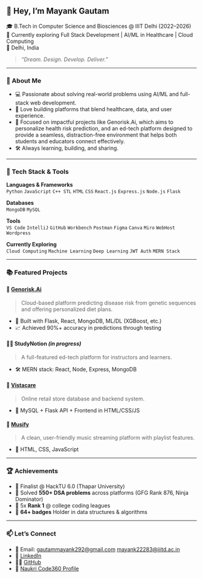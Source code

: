 ## 👋 Hey, I’m Mayank Gautam

🎓 B.Tech in Computer Science and Biosciences @ IIIT Delhi (2022–2026)  
🌱 Currently exploring Full Stack Development | AI/ML in Healthcare | Cloud Computing   
📍 Delhi, India

> *“Dream. Design. Develop. Deliver.”*  

---

### 🚀 About Me
- 💻 Passionate about solving real-world problems using AI/ML and full-stack web development.
- 🧠 Love building platforms that blend healthcare, data, and user experience.
- 🎯 Focused on impactful projects like Genorisk.Ai, which aims to personalize health risk prediction, and an ed-tech platform designed to provide a seamless, distraction-free environment that helps both students and educators connect effectively.
- 🛠️ Always learning, building, and sharing.

---

### 🧰 Tech Stack & Tools

**Languages & Frameworks**  
`Python` `JavaScript` `C++ STL` `HTML` `CSS` `React.js` `Express.js` `Node.js` `Flask`

**Databases**  
`MongoDB` `MySQL`  

**Tools**  
`VS Code` `IntelliJ` `GitHub` `Workbench` `Postman` `Figma` `Canva` `Miro` `WebHost` `Wordpress`

**Currently Exploring**  
`Cloud Computing` `Machine Learning` `Deep Learning` `JWT Auth` `MERN Stack`

---

### 📚 Featured Projects

#### 🔬 [Genorisk.Ai](https://github.com/Karan54820/GenoriskAI)
> Cloud-based platform predicting disease risk from genetic sequences and offering personalized diet plans.  
- 🧠 Built with Flask, React, MongoDB, ML/DL (XGBoost, etc.)
- 📈 Achieved 90%+ accuracy in predictions through testing

#### 🧑‍🏫 StudyNotion *(in progress)*
> A full-featured ed-tech platform for instructors and learners.  
- 🛠️ MERN stack: React, Node, Express, MongoDB

#### 🏪 [Vistacare](https://github.com/Mayankiiitd/Vistacare.com)
> Online retail store database and backend system.  
- 💾 MySQL + Flask API + Frontend in HTML/CSS/JS

#### 🎵 [Musify](https://github.com/Mayankiiitd/Musify.com)
> A clean, user-friendly music streaming platform with playlist features.  
- 🔧 HTML, CSS, JavaScript

---

### 🏆 Achievements
- 🥇 Finalist @ HackTU 6.0 (Thapar University)
- 🧩 Solved **550+ DSA problems** across platforms (GFG Rank 876, Ninja Dominator)
- 🥇 5x **Rank 1** @ college coding leagues
- 🏅 **64+ badges** Holder in data structures & algorithms

---

### 📫 Let’s Connect

- 📧 Email: [gautammayank292@gmail.com](mailto:gautammayank292@gmail.com)  [mayank22283@iiitd.ac.in](mailto:mayank22283@iiitd.ac.in)  
- 🔗 [LinkedIn](https://www.linkedin.com/in/mayank-gautam-20a97b24b/)  
- 🧑‍💻 [GitHub](https://github.com/Mayankiiitd)  
- 🧠 [Naukri Code360 Profile](https://www.naukri.com/code360/profile/MayankIIITD)


